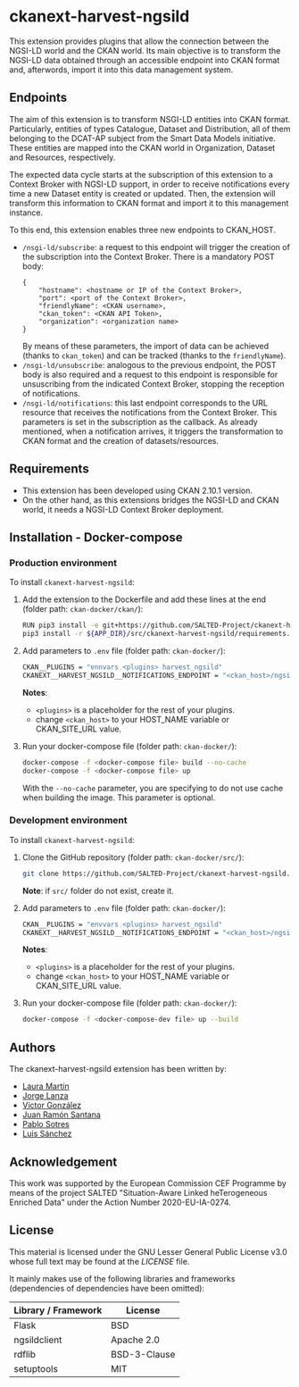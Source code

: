 # ckanext-harvest-ngsild
This extension provides plugins that allow the connection between the NGSI-LD world and the CKAN world. Its main objective is to transform the NGSI-LD data obtained through an accessible endpoint into CKAN format and, afterwords, import it into this data management system.

## Endpoints
The aim of this extension is to transform NSGI-LD entities into CKAN format. Particularly, entities of types Catalogue, Dataset and Distribution, all of them belonging to the DCAT-AP subject from the Smart Data Models initiative. These entities are mapped into the CKAN world in Organization, Dataset and Resources, respectively.

The expected data cycle starts at the subscription of this extension to a Context Broker with NGSI-LD support, in order to receive notifications every time a new Dataset entity is created or updated. Then, the extension will transform this information to CKAN format and import it to this management instance. 

To this end, this extension enables three new endpoints to CKAN_HOST. 
- `/nsgi-ld/subscribe`: a request to this endpoint will trigger the creation of the subscription into the Context Broker. There is a mandatory POST body:
    ```
    {
        "hostname": <hostname or IP of the Context Broker>,
        "port": <port of the Context Broker>,
        "friendlyName": <CKAN username>,
        "ckan_token": <CKAN API Token>,
        "organization": <organization name>
    }
    ```
    By means of these parameters, the import of data can be achieved (thanks to `ckan_token`) and can be tracked (thanks to the `friendlyName`). 
- `/nsgi-ld/unsubscribe`: analogous to the previous endpoint, the POST body is also required and a request to this endpoint is responsible for unsuscribing from the indicated Context Broker, stopping the reception of notifications.
- `/nsgi-ld/notifications`: this last endpoint corresponds to the URL resource that receives the notifications from the Context Broker. This parameters is set in the subscription as the callback. As already mentioned, when a notification arrives, it triggers the transformation to CKAN format and the creation of datasets/resources. 


## Requirements
- This extension has been developed using CKAN 2.10.1 version.
- On the other hand, as this extensions bridges the NGSI-LD and CKAN world, it needs a NGSI-LD Context Broker deployment. 


## Installation - Docker-compose
### Production environment
To install `ckanext-harvest-ngsild`:
1. Add the extension to the Dockerfile and add these lines at the end (folder path: `ckan-docker/ckan/`):
    ```bash
    RUN pip3 install -e git+https://github.com/SALTED-Project/ckanext-harvest-ngsild.git@main#egg=ckanext-harvest-ngsild && \
    pip3 install -r ${APP_DIR}/src/ckanext-harvest-ngsild/requirements.txt
    ```

2. Add parameters to `.env` file (folder path: `ckan-docker/`):
    ```bash
    CKAN__PLUGINS = "ennvars <plugins> harvest_ngsild"
    CKANEXT__HARVEST_NGSILD__NOTIFICATIONS_ENDPOINT = "<ckan_host>/ngsi-ld/notifications"
    ```
    **Notes**: 
    - `<plugins>` is a placeholder for the rest of your plugins.
    - change `<ckan_host>` to your HOST_NAME variable or CKAN_SITE_URL value.

3. Run your docker-compose file (folder path: `ckan-docker/`):
    ```bash
    docker-compose -f <docker-compose file> build --no-cache 
    docker-compose -f <docker-compose file> up
    ```
    With the `--no-cache` parameter, you are specifying to do not use cache when building the image. This parameter is optional.

### Development environment
To install `ckanext-harvest-ngsild`:
1. Clone the GitHub repository (folder path: `ckan-docker/src/`):
    ```bash
    git clone https://github.com/SALTED-Project/ckanext-harvest-ngsild.git
    ```
    **Note**: if `src/` folder do not exist, create it.

2. Add parameters to `.env` file (folder path: `ckan-docker/`):
    ```bash
    CKAN__PLUGINS = "envvars <plugins> harvest_ngsild"
    CKANEXT__HARVEST_NGSILD__NOTIFICATIONS_ENDPOINT = "<ckan_host>/ngsi-ld/notifications"
    ```
    **Notes**: 
    - `<plugins>` is a placeholder for the rest of your plugins.
    - change `<ckan_host>` to your HOST_NAME variable or CKAN_SITE_URL value.

3. Run your docker-compose file (folder path: `ckan-docker/`):
    ```bash
    docker-compose -f <docker-compose-dev file> up --build
    ```


## Authors
The ckanext-harvest-ngsild extension has been written by:
- [Laura Martín](https://github.com/lauramartingonzalezzz)
- [Jorge Lanza](https://github.com/jlanza)
- [Víctor González](https://github.com/vgonzalez7)
- [Juan Ramón Santana](https://github.com/juanrasantana)
- [Pablo Sotres](https://github.com/psotres)
- [Luis Sánchez](https://github.com/sanchezgl)


## Acknowledgement
This work was supported by the European Commission CEF Programme by means of the project SALTED "Situation-Aware Linked heTerogeneous Enriched Data" under the Action Number 2020-EU-IA-0274.


## License
This material is licensed under the GNU Lesser General Public License v3.0 whose full text may be found at the *LICENSE* file.

It mainly makes use of the following libraries and frameworks (dependencies of dependencies have been omitted):

| Library / Framework |   License    |
|---------------------|--------------|
| Flask          | BSD          |
| ngsildclient             | Apache 2.0          |
| rdflib                 | BSD-3-Clause          |
| setuptools          |  MIT          |
